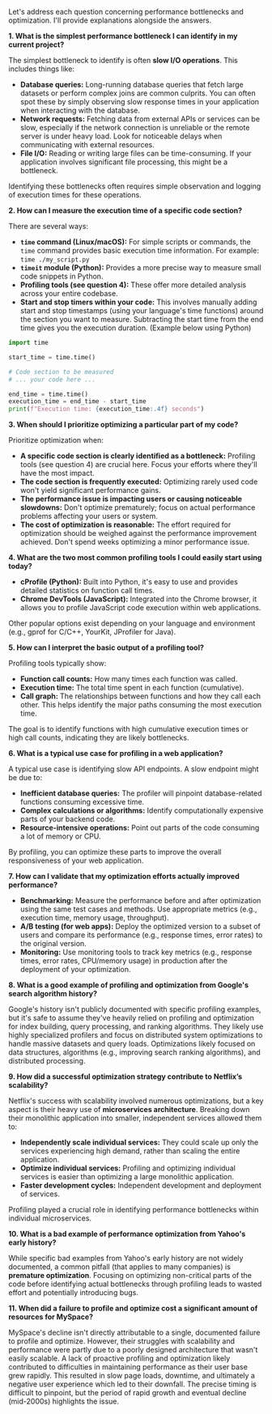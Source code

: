 Let's address each question concerning performance bottlenecks and optimization.  I'll provide explanations alongside the answers.


**1. What is the simplest performance bottleneck I can identify in my current project?**

The simplest bottleneck to identify is often **slow I/O operations**.  This includes things like:

* **Database queries:**  Long-running database queries that fetch large datasets or perform complex joins are common culprits.  You can often spot these by simply observing slow response times in your application when interacting with the database.
* **Network requests:**  Fetching data from external APIs or services can be slow, especially if the network connection is unreliable or the remote server is under heavy load.  Look for noticeable delays when communicating with external resources.
* **File I/O:** Reading or writing large files can be time-consuming.  If your application involves significant file processing, this might be a bottleneck.

Identifying these bottlenecks often requires simple observation and logging of execution times for these operations.


**2. How can I measure the execution time of a specific code section?**

There are several ways:

* **`time` command (Linux/macOS):**  For simple scripts or commands, the `time` command provides basic execution time information.  For example:  `time ./my_script.py`
* **`timeit` module (Python):**  Provides a more precise way to measure small code snippets in Python.
* **Profiling tools (see question 4):**  These offer more detailed analysis across your entire codebase.
* **Start and stop timers within your code:**   This involves manually adding start and stop timestamps (using your language's time functions) around the section you want to measure.  Subtracting the start time from the end time gives you the execution duration.  (Example below using Python)


```python
import time

start_time = time.time()

# Code section to be measured
# ... your code here ...

end_time = time.time()
execution_time = end_time - start_time
print(f"Execution time: {execution_time:.4f} seconds")
```


**3. When should I prioritize optimizing a particular part of my code?**

Prioritize optimization when:

* **A specific code section is clearly identified as a bottleneck:**  Profiling tools (see question 4) are crucial here. Focus your efforts where they'll have the most impact.
* **The code section is frequently executed:** Optimizing rarely used code won't yield significant performance gains.
* **The performance issue is impacting users or causing noticeable slowdowns:** Don't optimize prematurely; focus on actual performance problems affecting your users or system.
* **The cost of optimization is reasonable:**  The effort required for optimization should be weighed against the performance improvement achieved.  Don't spend weeks optimizing a minor performance issue.


**4. What are the two most common profiling tools I could easily start using today?**

* **cProfile (Python):** Built into Python, it's easy to use and provides detailed statistics on function call times.
* **Chrome DevTools (JavaScript):** Integrated into the Chrome browser, it allows you to profile JavaScript code execution within web applications.

Other popular options exist depending on your language and environment (e.g., gprof for C/C++, YourKit, JProfiler for Java).


**5. How can I interpret the basic output of a profiling tool?**

Profiling tools typically show:

* **Function call counts:** How many times each function was called.
* **Execution time:** The total time spent in each function (cumulative).
* **Call graph:**  The relationships between functions and how they call each other.  This helps identify the major paths consuming the most execution time.


The goal is to identify functions with high cumulative execution times or high call counts, indicating they are likely bottlenecks.


**6. What is a typical use case for profiling in a web application?**

A typical use case is identifying slow API endpoints.  A slow endpoint might be due to:

* **Inefficient database queries:** The profiler will pinpoint database-related functions consuming excessive time.
* **Complex calculations or algorithms:** Identify computationally expensive parts of your backend code.
* **Resource-intensive operations:** Point out parts of the code consuming a lot of memory or CPU.


By profiling, you can optimize these parts to improve the overall responsiveness of your web application.


**7. How can I validate that my optimization efforts actually improved performance?**

* **Benchmarking:** Measure the performance before and after optimization using the same test cases and methods. Use appropriate metrics (e.g., execution time, memory usage, throughput).
* **A/B testing (for web apps):** Deploy the optimized version to a subset of users and compare its performance (e.g., response times, error rates) to the original version.
* **Monitoring:** Use monitoring tools to track key metrics (e.g., response times, error rates, CPU/memory usage) in production after the deployment of your optimization.


**8. What is a good example of profiling and optimization from Google's search algorithm history?**

Google's history isn't publicly documented with specific profiling examples, but it's safe to assume they've heavily relied on profiling and optimization for index building, query processing, and ranking algorithms.  They likely use highly specialized profilers and focus on distributed system optimizations to handle massive datasets and query loads.  Optimizations likely focused on data structures, algorithms (e.g., improving search ranking algorithms), and distributed processing.


**9. How did a successful optimization strategy contribute to Netflix’s scalability?**

Netflix's success with scalability involved numerous optimizations, but a key aspect is their heavy use of **microservices architecture**.  Breaking down their monolithic application into smaller, independent services allowed them to:

* **Independently scale individual services:**  They could scale up only the services experiencing high demand, rather than scaling the entire application.
* **Optimize individual services:** Profiling and optimizing individual services is easier than optimizing a large monolithic application.
* **Faster development cycles:**  Independent development and deployment of services.

Profiling played a crucial role in identifying performance bottlenecks within individual microservices.


**10. What is a bad example of performance optimization from Yahoo's early history?**

While specific bad examples from Yahoo's early history are not widely documented, a common pitfall (that applies to many companies) is **premature optimization**.  Focusing on optimizing non-critical parts of the code before identifying actual bottlenecks through profiling leads to wasted effort and potentially introducing bugs.


**11. When did a failure to profile and optimize cost a significant amount of resources for MySpace?**

MySpace's decline isn't directly attributable to a single, documented failure to profile and optimize. However, their struggles with scalability and performance were partly due to a poorly designed architecture that wasn't easily scalable.  A lack of proactive profiling and optimization likely contributed to difficulties in maintaining performance as their user base grew rapidly. This resulted in slow page loads, downtime, and ultimately a negative user experience which led to their downfall.  The precise timing is difficult to pinpoint, but the period of rapid growth and eventual decline (mid-2000s) highlights the issue.
